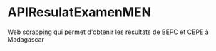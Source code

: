 # APIResulatExamenMEN
Web scrapping qui permet d'obtenir les résultats de BEPC et CEPE à Madagascar
